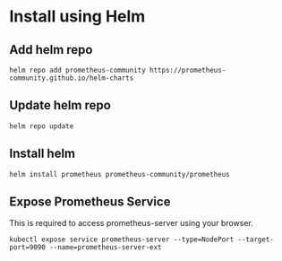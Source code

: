 # Install using Helm

## Add helm repo

```shell
helm repo add prometheus-community https://prometheus-community.github.io/helm-charts
```

## Update helm repo

```shell
helm repo update
```

## Install helm

```shell
helm install prometheus prometheus-community/prometheus
```

## Expose Prometheus Service

This is required to access prometheus-server using your browser.

```shell
kubectl expose service prometheus-server --type=NodePort --target-port=9090 --name=prometheus-server-ext
```
